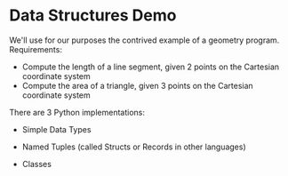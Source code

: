 # Data Structures Demo

We'll use for our purposes the contrived example of a geometry program. Requirements:
* Compute the length of a line segment, given 2 points on the Cartesian coordinate system
* Compute the area of a triangle, given 3 points on the Cartesian coordinate system

There are 3 Python implementations:

 * Simple Data Types

 * Named Tuples (called Structs or Records in other languages)

 * Classes
